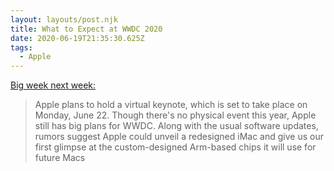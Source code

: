 ```yaml
---
layout: layouts/post.njk
title: What to Expect at WWDC 2020
date: 2020-06-19T21:35:30.625Z
tags:
  - Apple
---
```

[Big week next week:](https://www.macrumors.com/guide/wwdc-2020-what-to-expect/)

> Apple plans to hold a virtual keynote, which is set to take place on Monday, June 22. Though there's no physical event this year, Apple still has big plans for WWDC. Along with the usual software updates, rumors suggest Apple could unveil a redesigned iMac and give us our first glimpse at the custom-designed Arm-based chips it will use for future Macs

